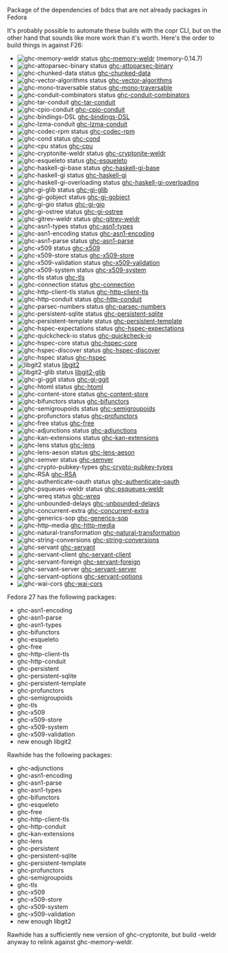 Package of the dependencies of bdcs that are not already packages in Fedora

It's probably possible to automate these builds with the copr CLI, but on the
other hand that sounds like more work than it's worth. Here's the order to
build things in against F26:

* ![ghc-memory-weldr status](https://copr.fedorainfracloud.org/coprs/g/weldr/bdcs-haskell-deps/package/ghc-memory-weldr/status_image/last_build.png) [ghc-memory-weldr](ghc-memory-weldr) (memory-0.14.7) 
* ![ghc-attoparsec-binary status](https://copr.fedorainfracloud.org/coprs/g/weldr/bdcs-haskell-deps/package/ghc-attoparsec-binary/status_image/last_build.png) [ghc-attoparsec-binary](ghc-attoparsec-binary) 
* ![ghc-chunked-data status](https://copr.fedorainfracloud.org/coprs/g/weldr/bdcs-haskell-deps/package/ghc-chunked-data/status_image/last_build.png) [ghc-chunked-data](ghc-chunked-data)
* ![ghc-vector-algorithms status](https://copr.fedorainfracloud.org/coprs/g/weldr/bdcs-haskell-deps/package/ghc-vector-algorithms/status_image/last_build.png) [ghc-vector-algorithms](ghc-vector-algorithms)
* ![ghc-mono-traversable status](https://copr.fedorainfracloud.org/coprs/g/weldr/bdcs-haskell-deps/package/ghc-mono-traversable/status_image/last_build.png) [ghc-mono-traversable](ghc-mono-traversable)
* ![ghc-conduit-combinators status](https://copr.fedorainfracloud.org/coprs/g/weldr/bdcs-haskell-deps/package/ghc-conduit-combinators/status_image/last_build.png) [ghc-conduit-combinators](ghc-conduit-combinators)
* ![ghc-tar-conduit](https://copr.fedorainfracloud.org/coprs/g/weldr/bdcs-haskell-deps/package/ghc-tar-conduit/status_image/last_build.png) [ghc-tar-conduit](ghc-tar-conduit)
* ![ghc-cpio-conduit](https://copr.fedorainfracloud.org/coprs/g/weldr/bdcs-haskell-deps/package/ghc-cpio-conduit/status_image/last_build.png) [ghc-cpio-conduit](ghc-cpio-conduit)
* ![ghc-bindings-DSL](https://copr.fedorainfracloud.org/coprs/g/weldr/bdcs-haskell-deps/package/ghc-bindings-DSL/status_image/last_build.png) [ghc-bindings-DSL](ghc-bindings-DSL)
* ![ghc-lzma-conduit](https://copr.fedorainfracloud.org/coprs/g/weldr/bdcs-haskell-deps/package/ghc-lzma-conduit/status_image/last_build.png) [ghc-lzma-conduit](ghc-lzma-conduit)
* ![ghc-codec-rpm status](https://copr.fedorainfracloud.org/coprs/g/weldr/bdcs-haskell-deps/package/ghc-codec-rpm/status_image/last_build.png) [ghc-codec-rpm](ghc-codec-rpm)
* ![ghc-cond status](https://copr.fedorainfracloud.org/coprs/g/weldr/bdcs-haskell-deps/package/ghc-cond/status_image/last_build.png) [ghc-cond](ghc-cond)
* ![ghc-cpu status](https://copr.fedorainfracloud.org/coprs/g/weldr/bdcs-haskell-deps/package/ghc-cpu/status_image/last_build.png) [ghc-cpu](ghc-cpu)
* ![ghc-cryptonite-weldr status](https://copr.fedorainfracloud.org/coprs/g/weldr/bdcs-haskell-deps/package/ghc-cryptonite-weldr/status_image/last_build.png) [ghc-cryptonite-weldr](ghc-cryptonite-weldr)
* ![ghc-esqueleto status](https://copr.fedorainfracloud.org/coprs/g/weldr/bdcs-haskell-deps/package/ghc-esqueleto/status_image/last_build.png) [ghc-esqueleto](ghc-esqueleto)
* ![ghc-haskell-gi-base status](https://copr.fedorainfracloud.org/coprs/g/weldr/bdcs-haskell-deps/package/ghc-haskell-gi-base/status_image/last_build.png) [ghc-haskell-gi-base](ghc-haskell-gi-base)
* ![ghc-haskell-gi status](https://copr.fedorainfracloud.org/coprs/g/weldr/bdcs-haskell-deps/package/ghc-haskell-gi/status_image/last_build.png) [ghc-haskell-gi](ghc-haskell-gi)
* ![ghc-haskell-gi-overloading status](https://copr.fedorainfracloud.org/coprs/g/weldr/bdcs-haskell-deps/package/ghc-haskell-gi-overloading/status_image/last_build.png) [ghc-haskell-gi-overloading](ghc-haskell-gi-overloading)
* ![ghc-gi-glib status](https://copr.fedorainfracloud.org/coprs/g/weldr/bdcs-haskell-deps/package/ghc-gi-glib/status_image/last_build.png) [ghc-gi-glib](ghc-gi-glib)
* ![ghc-gi-gobject status](https://copr.fedorainfracloud.org/coprs/g/weldr/bdcs-haskell-deps/package/ghc-gi-gobject/status_image/last_build.png) [ghc-gi-gobject](ghc-gi-gobject)
* ![ghc-gi-gio status](https://copr.fedorainfracloud.org/coprs/g/weldr/bdcs-haskell-deps/package/ghc-gi-gio/status_image/last_build.png) [ghc-gi-gio](ghc-gi-gio)
* ![ghc-gi-ostree status](https://copr.fedorainfracloud.org/coprs/g/weldr/bdcs-haskell-deps/package/ghc-gi-ostree/status_image/last_build.png) [ghc-gi-ostree](ghc-gi-ostree)
* ![ghc-gitrev-weldr status](https://copr.fedorainfracloud.org/coprs/g/weldr/bdcs-haskell-deps/package/ghc-gitrev-weldr/status_image/last_build.png) [ghc-gitrev-weldr](ghc-gitrev-weldr)
* ![ghc-asn1-types status](https://copr.fedorainfracloud.org/coprs/g/weldr/bdcs-haskell-deps/package/ghc-asn1-types/status_image/last_build.png) [ghc-asn1-types](ghc-asn1-types)
* ![ghc-asn1-encoding status](https://copr.fedorainfracloud.org/coprs/g/weldr/bdcs-haskell-deps/package/ghc-asn1-encoding/status_image/last_build.png) [ghc-asn1-encoding](ghc-asn1-encoding)
* ![ghc-asn1-parse status](https://copr.fedorainfracloud.org/coprs/g/weldr/bdcs-haskell-deps/package/ghc-asn1-parse/status_image/last_build.png) [ghc-asn1-parse](ghc-asn1-parse)
* ![ghc-x509 status](https://copr.fedorainfracloud.org/coprs/g/weldr/bdcs-haskell-deps/package/ghc-x509/status_image/last_build.png) [ghc-x509](ghc-x509)
* ![ghc-x509-store status](https://copr.fedorainfracloud.org/coprs/g/weldr/bdcs-haskell-deps/package/ghc-x509-store/status_image/last_build.png) [ghc-x509-store](ghc-x509-store)
* ![ghc-x509-validation status](https://copr.fedorainfracloud.org/coprs/g/weldr/bdcs-haskell-deps/package/ghc-x509-validation/status_image/last_build.png) [ghc-x509-validation](ghc-x509-validation)
* ![ghc-x509-system status](https://copr.fedorainfracloud.org/coprs/g/weldr/bdcs-haskell-deps/package/ghc-x509-system/status_image/last_build.png) [ghc-x509-system](ghc-x509-system)
* ![ghc-tls status](https://copr.fedorainfracloud.org/coprs/g/weldr/bdcs-haskell-deps/package/ghc-tls/status_image/last_build.png) [ghc-tls](ghc-tls)
* ![ghc-connection status](https://copr.fedorainfracloud.org/coprs/g/weldr/bdcs-haskell-deps/package/ghc-connection/status_image/last_build.png) [ghc-connection](ghc-connection)
* ![ghc-http-client-tls status](https://copr.fedorainfracloud.org/coprs/g/weldr/bdcs-haskell-deps/package/ghc-http-client-tls/status_image/last_build.png) [ghc-http-client-tls](ghc-http-client-tls)
* ![ghc-http-conduit status](https://copr.fedorainfracloud.org/coprs/g/weldr/bdcs-haskell-deps/package/ghc-http-conduit/status_image/last_build.png) [ghc-http-conduit](ghc-http-conduit)
* ![ghc-parsec-numbers status](https://copr.fedorainfracloud.org/coprs/g/weldr/bdcs-haskell-deps/package/ghc-parsec-numbers/status_image/last_build.png) [ghc-parsec-numbers](ghc-parsec-numbers)
* ![ghc-persistent-sqlite status](https://copr.fedorainfracloud.org/coprs/g/weldr/bdcs-haskell-deps/package/ghc-persistent-sqlite/status_image/last_build.png) [ghc-persistent-sqlite](ghc-persistent-sqlite)
* ![ghc-persistent-template status](https://copr.fedorainfracloud.org/coprs/g/weldr/bdcs-haskell-deps/package/ghc-persistent-template/status_image/last_build.png) [ghc-persistent-template](ghc-persistent-template)
* ![ghc-hspec-expectations status](https://copr.fedorainfracloud.org/coprs/g/weldr/bdcs-haskell-deps/package/ghc-hspec-expectations/status_image/last_build.png) [ghc-hspec-expectations](ghc-hspec-expectations)
* ![ghc-quickcheck-io status](https://copr.fedorainfracloud.org/coprs/g/weldr/bdcs-haskell-deps/package/ghc-quickcheck-io/status_image/last_build.png) [ghc-quickcheck-io](ghc-quickcheck-io)
* ![ghc-hspec-core status](https://copr.fedorainfracloud.org/coprs/g/weldr/bdcs-haskell-deps/package/ghc-hspec-core/status_image/last_build.png) [ghc-hspec-core](ghc-hspec-core)
* ![ghc-hspec-discover status](https://copr.fedorainfracloud.org/coprs/g/weldr/bdcs-haskell-deps/package/ghc-hspec-discover/status_image/last_build.png) [ghc-hspec-discover](ghc-hspec-discover)
* ![ghc-hspec status](https://copr.fedorainfracloud.org/coprs/g/weldr/bdcs-haskell-deps/package/ghc-hspec/status_image/last_build.png) [ghc-hspec](ghc-hspec)
* ![libgit2 status](https://copr.fedorainfracloud.org/coprs/g/weldr/bdcs-haskell-deps/package/libgit2/status_image/last_build.png) [libgit2](libgit2)
* ![libgit2-glib status](https://copr.fedorainfracloud.org/coprs/g/weldr/bdcs-haskell-deps/package/libgit2-glib/status_image/last_build.png) [libgit2-glib](libgit2-glib)
* ![ghc-gi-ggit status](https://copr.fedorainfracloud.org/coprs/g/weldr/bdcs-haskell-deps/package/ghc-gi-ggit/status_image/last_build.png) [ghc-gi-ggit](ghc-gi-ggit)
* ![ghc-htoml status](https://copr.fedorainfracloud.org/coprs/g/weldr/bdcs-haskell-deps/package/ghc-htoml/status_image/last_build.png) [ghc-htoml](ghc-htoml)
* ![ghc-content-store status](https://copr.fedorainfracloud.org/coprs/g/weldr/bdcs-haskell-deps/package/ghc-content-store/status_image/last_build.png) [ghc-content-store](ghc-content-store)
* ![ghc-bifunctors status](https://copr.fedorainfracloud.org/coprs/g/weldr/bdcs-haskell-deps/package/ghc-bifunctors/status_image/last_build.png) [ghc-bifunctors](ghc-bifunctors)
* ![ghc-semigroupoids status](https://copr.fedorainfracloud.org/coprs/g/weldr/bdcs-haskell-deps/package/ghc-semigroupoids/status_image/last_build.png) [ghc-semigroupoids](ghc-semigroupoids)
* ![ghc-profunctors status](https://copr.fedorainfracloud.org/coprs/g/weldr/bdcs-haskell-deps/package/ghc-profunctors/status_image/last_build.png) [ghc-profunctors](ghc-profunctors)
* ![ghc-free status](https://copr.fedorainfracloud.org/coprs/g/weldr/bdcs-haskell-deps/package/ghc-free/status_image/last_build.png) [ghc-free](ghc-free)
* ![ghc-adjunctions status](https://copr.fedorainfracloud.org/coprs/g/weldr/bdcs-haskell-deps/package/ghc-adjunctions/status_image/last_build.png) [ghc-adjunctions](ghc-adjunctions)
* ![ghc-kan-extensions status](https://copr.fedorainfracloud.org/coprs/g/weldr/bdcs-haskell-deps/package/ghc-kan-extensions/status_image/last_build.png) [ghc-kan-extensions](ghc-kan-extensions)
* ![ghc-lens status](https://copr.fedorainfracloud.org/coprs/g/weldr/bdcs-haskell-deps/package/ghc-lens/status_image/last_build.png) [ghc-lens](ghc-lens)
* ![ghc-lens-aeson status](https://copr.fedorainfracloud.org/coprs/g/weldr/bdcs-haskell-deps/package/ghc-lens-aeson/status_image/last_build.png) [ghc-lens-aeson](ghc-lens-aeson)
* ![ghc-semver status](https://copr.fedorainfracloud.org/coprs/g/weldr/bdcs-haskell-deps/package/ghc-semver/status_image/last_build.png) [ghc-semver](ghc-semver)
* ![ghc-crypto-pubkey-types](https://copr.fedorainfracloud.org/coprs/g/weldr/bdcs-haskell-deps/package/ghc-crypto-pubkey-types/status_image/last_build.png) [ghc-crypto-pubkey-types](ghc-crypto-pubkey-types)
* ![ghc-RSA](https://copr.fedorainfracloud.org/coprs/g/weldr/bdcs-haskell-deps/package/ghc-RSA/status_image/last_build.png) [ghc-RSA](ghc-RSA)
* ![ghc-authenticate-oauth status](https://copr.fedorainfracloud.org/coprs/g/weldr/bdcs-haskell-deps/package/ghc-authenticate-oauth/status_image/last_build.png) [ghc-authenticate-oauth](ghc-authenticate-oauth)
* ![ghc-psqueues-weldr status](https://copr.fedorainfracloud.org/coprs/g/weldr/bdcs-haskell-deps/package/ghc-psqueues-weldr/status_image/last_build.png) [ghc-psqueues-weldr](ghc-psqueues-weldr)
* ![ghc-wreq status](https://copr.fedorainfracloud.org/coprs/g/weldr/bdcs-haskell-deps/package/ghc-wreq/status_image/last_build.png) [ghc-wreq](ghc-wreq)
* ![ghc-unbounded-delays](https://copr.fedorainfracloud.org/coprs/g/weldr/bdcs-haskell-deps/package/ghc-unbounded-delays/status_image/last_build.png) [ghc-unbounded-delays](ghc-unbounded-delays)
* ![ghc-concurrent-extra](https://copr.fedorainfracloud.org/coprs/g/weldr/bdcs-haskell-deps/package/ghc-concurrent-extra/status_image/last_build.png) [ghc-concurrent-extra](ghc-concurrent-extra)
* ![ghc-generics-sop](https://copr.fedorainfracloud.org/coprs/g/weldr/bdcs-haskell-deps/package/ghc-generics-sop/status_image/last_build.png) [ghc-generics-sop](ghc-generics-sop)
* ![ghc-http-media](https://copr.fedorainfracloud.org/coprs/g/weldr/bdcs-haskell-deps/package/ghc-http-media/status_image/last_build.png) [ghc-http-media](ghc-http-media)
* ![ghc-natural-transformation](https://copr.fedorainfracloud.org/coprs/g/weldr/bdcs-haskell-deps/package/ghc-natural-transformation/status_image/last_build.png) [ghc-natural-transformation](ghc-natural-transformation)
* ![ghc-string-conversions](https://copr.fedorainfracloud.org/coprs/g/weldr/bdcs-haskell-deps/package/ghc-string-conversions/status_image/last_build.png) [ghc-string-conversions](ghc-string-converions)
* ![ghc-servant](https://copr.fedorainfracloud.org/coprs/g/weldr/bdcs-haskell-deps/package/ghc-servant/status_image/last_build.png) [ghc-servant](ghc-servant)
* ![ghc-servant-client](https://copr.fedorainfracloud.org/coprs/g/weldr/bdcs-haskell-deps/package/ghc-servant-client/status_image/last_build.png) [ghc-servant-client](ghc-servant-client)
* ![ghc-servant-foreign](https://copr.fedorainfracloud.org/coprs/g/weldr/bdcs-haskell-deps/package/ghc-servant-foreign/status_image/last_build.png) [ghc-servant-foreign](ghc-servant-foreign)
* ![ghc-servant-server](https://copr.fedorainfracloud.org/coprs/g/weldr/bdcs-haskell-deps/package/ghc-servant-server/status_image/last_build.png) [ghc-servant-server](ghc-servant-server)
* ![ghc-servant-options](https://copr.fedorainfracloud.org/coprs/g/weldr/bdcs-haskell-deps/package/ghc-servant-options/status_image/last_build.png) [ghc-servant-options](ghc-servant-options)
* ![ghc-wai-cors](https://copr.fedorainfracloud.org/coprs/g/weldr/bdcs-haskell-deps/package/ghc-wai-cors/status_image/last_build.png) [ghc-wai-cors](ghc-wai-cors)

Fedora 27 has the following packages:
  * ghc-asn1-encoding
  * ghc-asn1-parse
  * ghc-asn1-types
  * ghc-bifunctors
  * ghc-esqueleto
  * ghc-free
  * ghc-http-client-tls
  * ghc-http-conduit
  * ghc-persistent
  * ghc-persistent-sqlite
  * ghc-persistent-template
  * ghc-profunctors
  * ghc-semigroupoids
  * ghc-tls
  * ghc-x509
  * ghc-x509-store
  * ghc-x509-system
  * ghc-x509-validation
  * new enough libgit2

Rawhide has the following packages:
  * ghc-adjunctions
  * ghc-asn1-encoding
  * ghc-asn1-parse
  * ghc-asn1-types
  * ghc-bifunctors
  * ghc-esqueleto
  * ghc-free
  * ghc-http-client-tls
  * ghc-http-conduit
  * ghc-kan-extensions
  * ghc-lens
  * ghc-persistent
  * ghc-persistent-sqlite
  * ghc-persistent-template
  * ghc-profunctors
  * ghc-semigroupoids
  * ghc-tls
  * ghc-x509
  * ghc-x509-store
  * ghc-x509-system
  * ghc-x509-validation
  * new enough libgit2

Rawhide has a sufficiently new version of ghc-cryptonite, but build -weldr
anyway to relink against ghc-memory-weldr.
